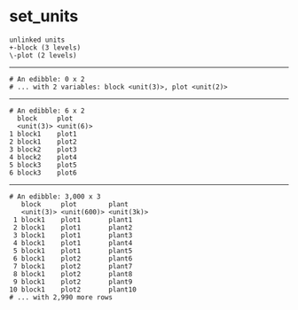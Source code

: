 # set_units

    unlinked units
    +-block (3 levels)
    \-plot (2 levels)

---

    # An edibble: 0 x 2
    # ... with 2 variables: block <unit(3)>, plot <unit(2)>

---

    # An edibble: 6 x 2
      block     plot     
      <unit(3)> <unit(6)>
    1 block1    plot1    
    2 block1    plot2    
    3 block2    plot3    
    4 block2    plot4    
    5 block3    plot5    
    6 block3    plot6    

---

    # An edibble: 3,000 x 3
       block     plot        plant     
       <unit(3)> <unit(600)> <unit(3k)>
     1 block1    plot1       plant1    
     2 block1    plot1       plant2    
     3 block1    plot1       plant3    
     4 block1    plot1       plant4    
     5 block1    plot1       plant5    
     6 block1    plot2       plant6    
     7 block1    plot2       plant7    
     8 block1    plot2       plant8    
     9 block1    plot2       plant9    
    10 block1    plot2       plant10   
    # ... with 2,990 more rows

